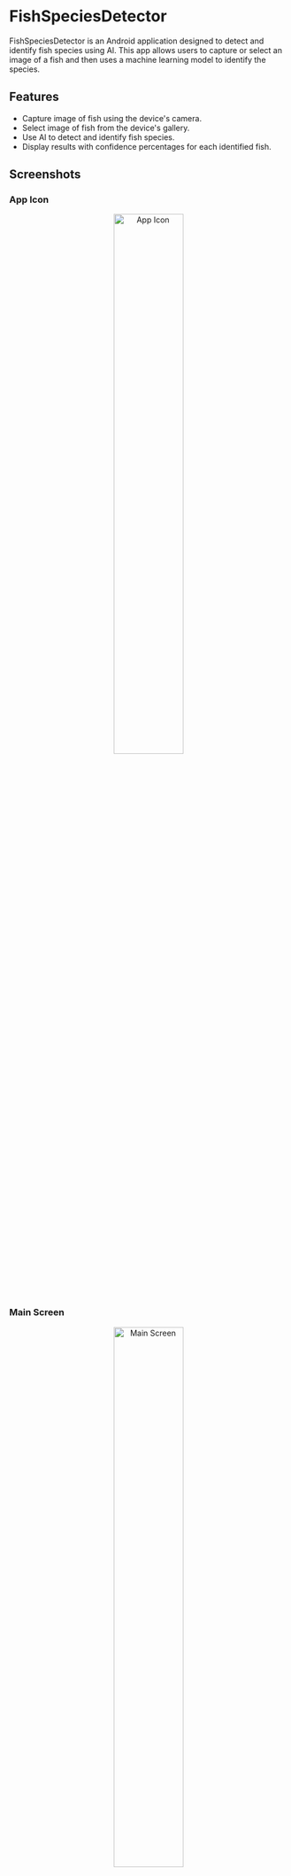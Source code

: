 # FishSpeciesDetector

FishSpeciesDetector is an Android application designed to detect and identify fish species using AI. This app allows users to capture or select an image of a fish and then uses a machine learning model to identify the species.

## Features

- Capture image of fish using the device's camera.
- Select image of fish from the device's gallery.
- Use AI to detect and identify fish species.
- Display results with confidence percentages for each identified fish.

## Screenshots

### App Icon
<p align="center">
  <img src="https://github.com/exxxius/FishSpeciesDetector/raw/main/screenshots/Screenshot_20230519-091019_FishSpeciesDetector.jpg" width="50%" alt="App Icon">
</p>

### Main Screen
<p align="center">
  <img src="https://github.com/exxxius/FishSpeciesDetector/raw/main/screenshots/Screenshot_20230519-091026_FishSpeciesDetector.jpg" width="50%" alt="Main Screen">
</p>

### Loading Screen
<p align="center">
  <img src="https://github.com/exxxius/FishSpeciesDetector/raw/main/screenshots/Screenshot_20230519-091042_FishSpeciesDetector.jpg" width="50%" alt="Loading Screen">
</p>

### Results Screen
<p align="center">
  <img src="https://github.com/exxxius/FishSpeciesDetector/raw/main/screenshots/Screenshot_20230519-091052_FishSpeciesDetector.jpg" width="50%" alt="Results Screen">
</p>

### Results Detail Screen
<p align="center">
  <img src="https://github.com/exxxius/FishSpeciesDetector/raw/main/screenshots/Screenshot_20230519-091101_FishSpeciesDetector.jpg" width="50%" alt="Results Detail Screen">
</p>

## Installation

To get a local copy up and running follow these simple steps:

### Prerequisites

- Android Studio installed on your machine.
- A device or emulator running Android.

### Installation

1. Clone the repo
   ```sh
   git clone https://github.com/exxxius/FishSpeciesDetector.git
   ```
2. Open the project in Android Studio.
3. Build and run the project on your device or emulator.

## Usage

1. Open the app on your Android device.
2. Use the `Capture Image` button to take a picture of a fish or the `Select Image` button to choose a photo from your gallery.
3. Press the `Show Result` button to see the AI's identification of the fish species along with confidence percentages.

## Contributing

Contributions are what make the open-source community such an amazing place to learn, inspire, and create. Any contributions you make are **greatly appreciated**.

1. Fork the Project
2. Create your Feature Branch (`git checkout -b feature/AmazingFeature`)
3. Commit your Changes (`git commit -m 'Add some AmazingFeature'`)
4. Push to the Branch (`git push origin feature/AmazingFeature`)
5. Open a Pull Request

## License

Distributed under the MIT License. See `LICENSE` for more information.

## Contact

Mehdi Rahimi - [mehdi.rahimi1984@gmail.com](mailto:mehdi.rahimi1984@gmail.com)

Project Link: [https://github.com/exxxius/FishSpeciesDetector](https://github.com/exxxius/FishSpeciesDetector)
